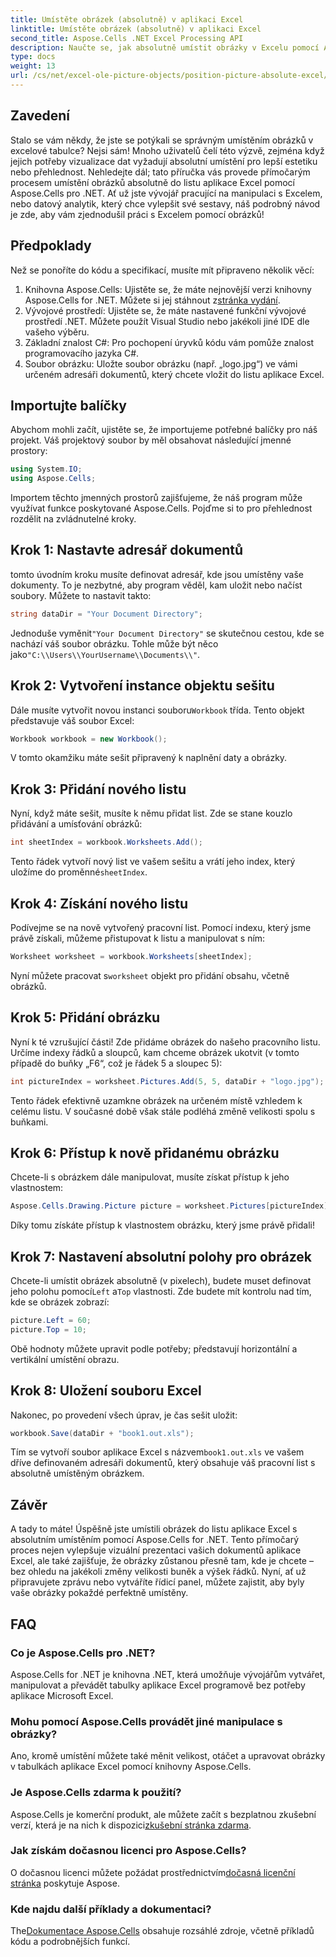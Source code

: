 ```yaml
---
title: Umístěte obrázek (absolutně) v aplikaci Excel
linktitle: Umístěte obrázek (absolutně) v aplikaci Excel
second_title: Aspose.Cells .NET Excel Processing API
description: Naučte se, jak absolutně umístit obrázky v Excelu pomocí Aspose.Cells for .NET pomocí tohoto komplexního podrobného tutoriálu.
type: docs
weight: 13
url: /cs/net/excel-ole-picture-objects/position-picture-absolute-excel/
---
```

## Zavedení
Stalo se vám někdy, že jste se potýkali se správným umístěním obrázků v excelové tabulce? Nejsi sám! Mnoho uživatelů čelí této výzvě, zejména když jejich potřeby vizualizace dat vyžadují absolutní umístění pro lepší estetiku nebo přehlednost. Nehledejte dál; tato příručka vás provede přímočarým procesem umístění obrázků absolutně do listu aplikace Excel pomocí Aspose.Cells pro .NET. Ať už jste vývojář pracující na manipulaci s Excelem, nebo datový analytik, který chce vylepšit své sestavy, náš podrobný návod je zde, aby vám zjednodušil práci s Excelem pomocí obrázků!
## Předpoklady
Než se ponoříte do kódu a specifikací, musíte mít připraveno několik věcí:
1.  Knihovna Aspose.Cells: Ujistěte se, že máte nejnovější verzi knihovny Aspose.Cells for .NET. Můžete si jej stáhnout z[stránka vydání](https://releases.aspose.com/cells/net/).
2. Vývojové prostředí: Ujistěte se, že máte nastavené funkční vývojové prostředí .NET. Můžete použít Visual Studio nebo jakékoli jiné IDE dle vašeho výběru.
3. Základní znalost C#: Pro pochopení úryvků kódu vám pomůže znalost programovacího jazyka C#.
4. Soubor obrázku: Uložte soubor obrázku (např. „logo.jpg“) ve vámi určeném adresáři dokumentů, který chcete vložit do listu aplikace Excel.

## Importujte balíčky
Abychom mohli začít, ujistěte se, že importujeme potřebné balíčky pro náš projekt. Váš projektový soubor by měl obsahovat následující jmenné prostory:
```csharp
using System.IO;
using Aspose.Cells;
```
Importem těchto jmenných prostorů zajišťujeme, že náš program může využívat funkce poskytované Aspose.Cells.
Pojďme si to pro přehlednost rozdělit na zvládnutelné kroky.
## Krok 1: Nastavte adresář dokumentů
tomto úvodním kroku musíte definovat adresář, kde jsou umístěny vaše dokumenty. To je nezbytné, aby program věděl, kam uložit nebo načíst soubory. Můžete to nastavit takto:
```csharp
string dataDir = "Your Document Directory";
```
 Jednoduše vyměnit`"Your Document Directory"` se skutečnou cestou, kde se nachází váš soubor obrázku. Tohle může být něco jako`"C:\\Users\\YourUsername\\Documents\\"`.
## Krok 2: Vytvoření instance objektu sešitu
 Dále musíte vytvořit novou instanci souboru`Workbook` třída. Tento objekt představuje váš soubor Excel:
```csharp
Workbook workbook = new Workbook();
```
V tomto okamžiku máte sešit připravený k naplnění daty a obrázky.
## Krok 3: Přidání nového listu
Nyní, když máte sešit, musíte k němu přidat list. Zde se stane kouzlo přidávání a umísťování obrázků:
```csharp
int sheetIndex = workbook.Worksheets.Add();
```
 Tento řádek vytvoří nový list ve vašem sešitu a vrátí jeho index, který uložíme do proměnné`sheetIndex`.
## Krok 4: Získání nového listu
Podívejme se na nově vytvořený pracovní list. Pomocí indexu, který jsme právě získali, můžeme přistupovat k listu a manipulovat s ním:
```csharp
Worksheet worksheet = workbook.Worksheets[sheetIndex];
```
 Nyní můžete pracovat s`worksheet` objekt pro přidání obsahu, včetně obrázků.
## Krok 5: Přidání obrázku
Nyní k té vzrušující části! Zde přidáme obrázek do našeho pracovního listu. Určíme indexy řádků a sloupců, kam chceme obrázek ukotvit (v tomto případě do buňky „F6“, což je řádek 5 a sloupec 5):
```csharp
int pictureIndex = worksheet.Pictures.Add(5, 5, dataDir + "logo.jpg");
```
Tento řádek efektivně uzamkne obrázek na určeném místě vzhledem k celému listu. V současné době však stále podléhá změně velikosti spolu s buňkami.
## Krok 6: Přístup k nově přidanému obrázku
Chcete-li s obrázkem dále manipulovat, musíte získat přístup k jeho vlastnostem:
```csharp
Aspose.Cells.Drawing.Picture picture = worksheet.Pictures[pictureIndex];
```
Díky tomu získáte přístup k vlastnostem obrázku, který jsme právě přidali!
## Krok 7: Nastavení absolutní polohy pro obrázek
 Chcete-li umístit obrázek absolutně (v pixelech), budete muset definovat jeho polohu pomocí`Left` a`Top` vlastnosti. Zde budete mít kontrolu nad tím, kde se obrázek zobrazí:
```csharp
picture.Left = 60;
picture.Top = 10;
```
Obě hodnoty můžete upravit podle potřeby; představují horizontální a vertikální umístění obrazu.
## Krok 8: Uložení souboru Excel
Nakonec, po provedení všech úprav, je čas sešit uložit:
```csharp
workbook.Save(dataDir + "book1.out.xls");
```
 Tím se vytvoří soubor aplikace Excel s názvem`book1.out.xls` ve vašem dříve definovaném adresáři dokumentů, který obsahuje váš pracovní list s absolutně umístěným obrázkem.

## Závěr
A tady to máte! Úspěšně jste umístili obrázek do listu aplikace Excel s absolutním umístěním pomocí Aspose.Cells for .NET. Tento přímočarý proces nejen vylepšuje vizuální prezentaci vašich dokumentů aplikace Excel, ale také zajišťuje, že obrázky zůstanou přesně tam, kde je chcete – bez ohledu na jakékoli změny velikosti buněk a výšek řádků. Nyní, ať už připravujete zprávu nebo vytváříte řídicí panel, můžete zajistit, aby byly vaše obrázky pokaždé perfektně umístěny.
## FAQ
### Co je Aspose.Cells pro .NET?
Aspose.Cells for .NET je knihovna .NET, která umožňuje vývojářům vytvářet, manipulovat a převádět tabulky aplikace Excel programově bez potřeby aplikace Microsoft Excel.
### Mohu pomocí Aspose.Cells provádět jiné manipulace s obrázky?
Ano, kromě umístění můžete také měnit velikost, otáčet a upravovat obrázky v tabulkách aplikace Excel pomocí knihovny Aspose.Cells.
### Je Aspose.Cells zdarma k použití?
 Aspose.Cells je komerční produkt, ale můžete začít s bezplatnou zkušební verzí, která je na nich k dispozici[zkušební stránka zdarma](https://releases.aspose.com/).
### Jak získám dočasnou licenci pro Aspose.Cells?
 O dočasnou licenci můžete požádat prostřednictvím[dočasná licenční stránka](https://purchase.aspose.com/temporary-license/) poskytuje Aspose.
### Kde najdu další příklady a dokumentaci?
 The[Dokumentace Aspose.Cells](https://reference.aspose.com/cells/net/) obsahuje rozsáhlé zdroje, včetně příkladů kódu a podrobnějších funkcí.